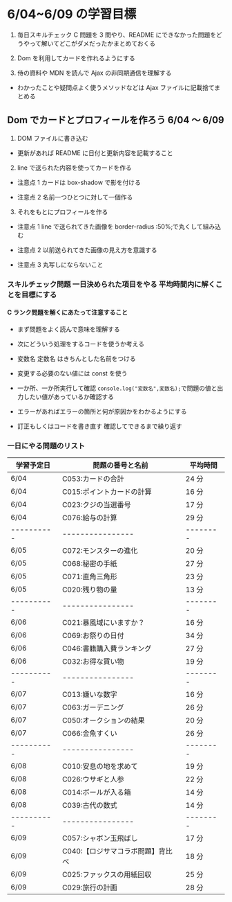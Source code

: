 # 6/04~6/09 の学習目標

1. 毎日スキルチェック C 問題を 3 問やり、README にできなかった問題をどうやって解いてどこがダメだったかまとめておくる

2. Dom を利用してカードを作れるようにする

3. 侍の資料や MDN を読んで Ajax の非同期通信を理解する

- わかったことや疑問点よく使うメソッドなどは Ajax ファイルに記載捨てまとめる

## Dom でカードとプロフィールを作ろう 6/04 ～ 6/09

1. DOM ファイルに書き込む

- 更新があれば README に日付と更新内容を記載すること

2. line で送られた内容を使ってカードを作る

- 注意点 1 カードは box-shadow で影を付ける

- 注意点 2 名前一つひとつに対して一個作る

3. それをもとにプロフィールを作る

- 注意点 1 line で送られてきた画像を border-radius :50%;で丸くして組み込む

- 注意点 2 以前送られてきた画像の見え方を意識する

- 注意点 3 丸写しにならないこと

### スキルチェック問題 一日決められた項目をやる 平均時間内に解くことを目標にする

#### C ランク問題を解くにあたって注意すること

- まず問題をよく読んで意味を理解する

- 次にどういう処理をするコードを使うか考える

- 変数名 定数名 はきちんとした名前をつける

- 変更する必要のない値には const を使う

- 一か所、一か所実行して確認 `console.log("変数名",変数名);`で問題の値と出力したい値があっているか確認する

- エラーがあればエラーの箇所と何が原因かをわかるようにする

- 訂正もしくはコードを書き直す 確認してできるまで繰り返す

### 一日にやる問題のリスト

| 学習予定日 | 問題の番号と名前                  | 平均時間 |
| ---------- | --------------------------------- | -------- |
| 6/04       | C053:カードの合計                 | 24 分    |
| 6/04       | C015:ポイントカードの計算         | 16 分    |
| 6/04       | C023:クジの当選番号               | 17 分    |
| 6/04       | C076:給与の計算                   | 29 分    |
| ---------- | ----------------                  | -------- |
| 6/05       | C072:モンスターの進化             | 20 分    |
| 6/05       | C068:秘密の手紙                   | 27 分    |
| 6/05       | C071:直角三角形                   | 23 分    |
| 6/05       | C020:残り物の量                   | 13 分    |
| ---------- | ----------------                  | -------- |
| 6/06       | C021:暴風域にいますか？           | 16 分    |
| 6/06       | C069:お祭りの日付                 | 34 分    |
| 6/06       | C046:書籍購入費ランキング         | 27 分    |
| 6/06       | C032:お得な買い物                 | 19 分    |
| ---------- | ----------------                  | -------- |
| 6/07       | C013:嫌いな数字                   | 16 分    |
| 6/07       | C063:ガーデニング                 | 26 分    |
| 6/07       | C050:オークションの結果           | 20 分    |
| 6/07       | C066:金魚すくい                   | 26 分    |
| ---------- | ----------------                  | -------- |
| 6/08       | C010:安息の地を求めて             | 19 分    |
| 6/08       | C026:ウサギと人参                 | 22 分    |
| 6/08       | C014:ボールが入る箱               | 14 分    |
| 6/08       | C039:古代の数式                   | 14 分    |
| ---------- | ----------------                  | -------- |
| 6/09       | C057:シャボン玉飛ばし             | 17 分    |
| 6/09       | C040:【ロジサマコラボ問題】背比べ | 18 分    |
| 6/09       | C025:ファックスの用紙回収         | 25 分    |
| 6/09       | C029:旅行の計画                   | 28 分    |
